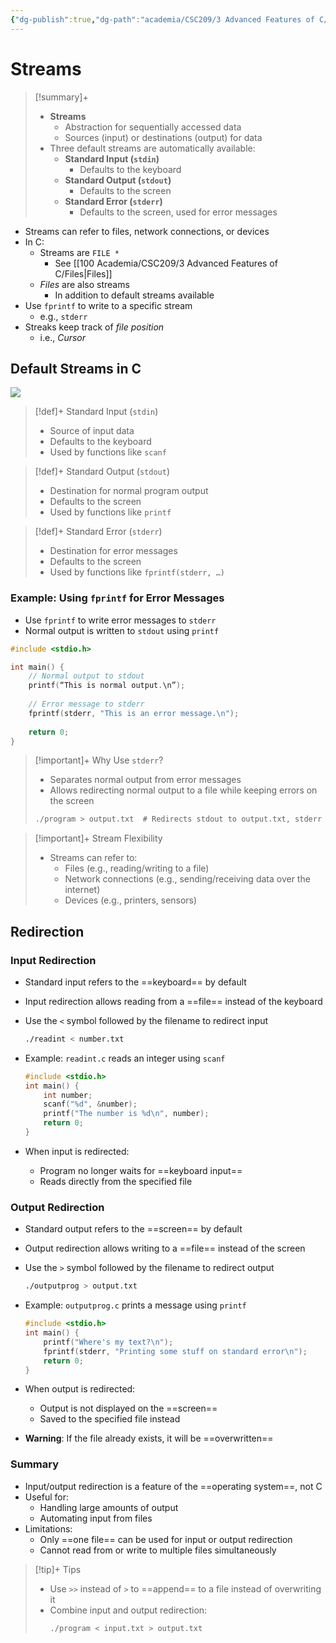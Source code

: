 ```yaml
---
{"dg-publish":true,"dg-path":"academia/CSC209/3 Advanced Features of C/Streams.md","permalink":"/academia/csc-209/3-advanced-features-of-c/streams/","tags":["cs","lecture","note","university"],"created":"2025-01-21T02:50:45.436-05:00","updated":"2025-02-06T17:24:06.618-05:00"}
---
```



# Streams

> [!summary]+
> - **Streams**
>     - Abstraction for sequentially accessed data
>     - Sources (input) or destinations (output) for data
> - Three default streams are automatically available:
>     - **Standard Input (`stdin`)**
>         - Defaults to the keyboard
>     - **Standard Output (`stdout`)**
>         - Defaults to the screen
>     - **Standard Error (`stderr`)**
>         - Defaults to the screen, used for error messages

- Streams can refer to files, network connections, or devices
- In C:
    - Streams are `FILE *`
        - See [[100 Academia/CSC209/3 Advanced Features of C/Files\|Files]]
    - *Files* are also streams
        - In addition to default streams available
- Use `fprintf` to write to a specific stream
    - e.g., `stderr`
- Streaks keep track of *file position*
    - i.e., *Cursor*

## Default Streams in C

![](https://i.imgur.com/fKRwKPq.png)

> [!def]+ Standard Input (`stdin`)
> - Source of input data
> - Defaults to the keyboard
> - Used by functions like `scanf`

> [!def]+ Standard Output (`stdout`)
> - Destination for normal program output
> - Defaults to the screen
> - Used by functions like `printf`

> [!def]+ Standard Error (`stderr`)
> - Destination for error messages
> - Defaults to the screen
> - Used by functions like `fprintf(stderr, …)`

### Example: Using `fprintf` for Error Messages

- Use `fprintf` to write error messages to `stderr`
- Normal output is written to `stdout` using `printf`

```c
#include <stdio.h>

int main() {
    // Normal output to stdout
    printf(“This is normal output.\n”);
    
    // Error message to stderr
    fprintf(stderr, "This is an error message.\n");
    
    return 0;
}
```

> [!important]+ Why Use `stderr`?
> - Separates normal output from error messages
> - Allows redirecting normal output to a file while keeping errors on the screen
> ```c
> ./program > output.txt  # Redirects stdout to output.txt, stderr remains on screen
> ```

> [!important]+ Stream Flexibility
> - Streams can refer to:
>     - Files (e.g., reading/writing to a file)
>     - Network connections (e.g., sending/receiving data over the internet)
>     - Devices (e.g., printers, sensors)

## Redirection

### Input Redirection

- Standard input refers to the ==keyboard== by default
- Input redirection allows reading from a ==file== instead of the keyboard
- Use the `<` symbol followed by the filename to redirect input

    ```bash
    ./readint < number.txt
    ```

- Example: `readint.c` reads an integer using `scanf`

    ```c
    #include <stdio.h>
    int main() {
        int number;
        scanf("%d", &number);
        printf("The number is %d\n", number);
        return 0;
    }
    ```

- When input is redirected:
    - Program no longer waits for ==keyboard input==
    - Reads directly from the specified file

### Output Redirection

- Standard output refers to the ==screen== by default
- Output redirection allows writing to a ==file== instead of the screen
- Use the `>` symbol followed by the filename to redirect output

    ```bash
    ./outputprog > output.txt
    ```

- Example: `outputprog.c` prints a message using `printf`

    ```c
    #include <stdio.h>
    int main() {
        printf("Where's my text?\n");
        fprintf(stderr, "Printing some stuff on standard error\n");
        return 0;
    }
    ```

- When output is redirected:
    - Output is not displayed on the ==screen==
    - Saved to the specified file instead
- **Warning**: If the file already exists, it will be ==overwritten==

### Summary

- Input/output redirection is a feature of the ==operating system==, not C
- Useful for:
    - Handling large amounts of output
    - Automating input from files
- Limitations:
    - Only ==one file== can be used for input or output redirection
    - Cannot read from or write to multiple files simultaneously

> [!tip]+ Tips
> - Use `>>` instead of `>` to ==append== to a file instead of overwriting it
> - Combine input and output redirection:
>     ```bash
>     ./program < input.txt > output.txt
>     ```
